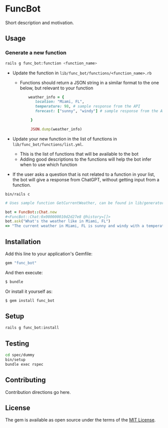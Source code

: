 # FuncBot

Short description and motivation.

## Usage

### Generate a new function

```bash
rails g func_bot:function <function_name>
```

- Update the function in `lib/func_bot/functions/<function_name>.rb`

  - Functions should return a JSON string in a similar format to the one below, but relevant to your function

  ```ruby
         weather_info = {
            location: "Miami, FL",
            temperature: 98, # sample response from the API
            forecast: ["sunny", "windy"] # sample response from the API

          }

          JSON.dump(weather_info)
  ```

- Update your new function in the list of functions in `lib/func_bot/functions/list.yml`.
  - This is the list of functions that will be available to the bot
  - Adding good descriptions to the functions will help the bot infer when to use which function
- If the user asks a question that is not related to a function in your list, the bot will give a response from ChatGPT, without getting input from a function.

`bin/rails c`

```ruby
# Uses sample function GetCurrentWeather, can be found in lib/generators/func_bot/templates/get_current_weather.rb

bot = FuncBot::Chat.new
#<FuncBot::Chat:0x000000010d2d27e8 @history=[]>
bot.ask("What's the weather like in Miami, FL")
=> "The current weather in Miami, FL is sunny and windy with a temperature of 98 degrees Fahrenheit."
```

## Installation

Add this line to your application's Gemfile:

```ruby
gem "func_bot"
```

And then execute:

```bash
$ bundle
```

Or install it yourself as:

```bash
$ gem install func_bot
```

## Setup

```bash
rails g func_bot:install

```

## Testing

```bash
cd spec/dummy
bin/setup
bundle exec rspec
```

## Contributing

Contribution directions go here.

## License

The gem is available as open source under the terms of the [MIT License](https://opensource.org/licenses/MIT).
